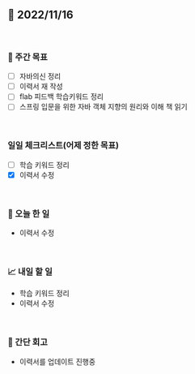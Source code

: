 ## 📅 2022/11/16

<br/>

### 🏹 주간 목표

- [ ] 자바의신 정리
- [ ] 이력서 재 작성
- [ ] flab 피드백 학습키워드 정리
- [ ] 스프링 입문을 위한 자바 객체 지향의 원리와 이해 책 읽기

<br/>

### 일일 체크리스트(어제 정한 목표)

- [ ] 학습 키워드 정리
- [x] 이력서 수정

<br/>

### 💯 오늘 한 일

- 이력서 수정

<br/>

### 📈 내일 할 일

- 학습 키워드 정리
- 이력서 수정

<br/>

### 🧐 간단 회고

- 이력서를 업데이트 진행중
